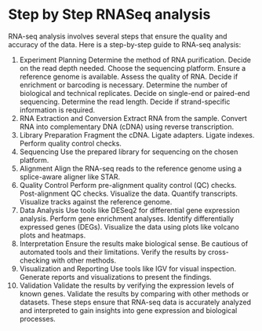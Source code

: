# Step by Step RNASeq analysis
RNA-seq analysis involves several steps that ensure the quality and accuracy of the data. Here is a step-by-step guide to RNA-seq analysis:
1. Experiment Planning
Determine the method of RNA purification.
Decide on the read depth needed.
Choose the sequencing platform.
Ensure a reference genome is available.
Assess the quality of RNA.
Decide if enrichment or barcoding is necessary.
Determine the number of biological and technical replicates.
Decide on single-end or paired-end sequencing.
Determine the read length.
Decide if strand-specific information is required.
2. RNA Extraction and Conversion
Extract RNA from the sample.
Convert RNA into complementary DNA (cDNA) using reverse transcription.
3. Library Preparation
Fragment the cDNA.
Ligate adapters.
Ligate indexes.
Perform quality control checks.
4. Sequencing
Use the prepared library for sequencing on the chosen platform.
5. Alignment
Align the RNA-seq reads to the reference genome using a splice-aware aligner like STAR.
6. Quality Control
Perform pre-alignment quality control (QC) checks.
Post-alignment QC checks.
Visualize the data.
Quantify transcripts.
Visualize tracks against the reference genome.
7. Data Analysis
Use tools like DESeq2 for differential gene expression analysis.
Perform gene enrichment analyses.
Identify differentially expressed genes (DEGs).
Visualize the data using plots like volcano plots and heatmaps.
8. Interpretation
Ensure the results make biological sense.
Be cautious of automated tools and their limitations.
Verify the results by cross-checking with other methods.
9. Visualization and Reporting
Use tools like IGV for visual inspection.
Generate reports and visualizations to present the findings.
10. Validation
Validate the results by verifying the expression levels of known genes.
Validate the results by comparing with other methods or datasets.
These steps ensure that RNA-seq data is accurately analyzed and interpreted to gain insights into gene expression and biological processes. 
